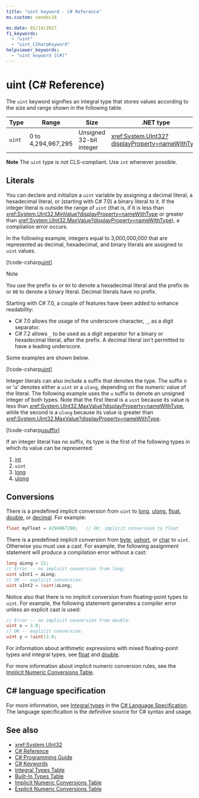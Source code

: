 ```yaml
---
title: "uint keyword - C# Reference"
ms.custom: seodec18

ms.date: 03/14/2017
f1_keywords: 
  - "uint"
  - "uint_CSharpKeyword"
helpviewer_keywords: 
  - "uint keyword [C#]"
---
```

# uint (C# Reference)

The `uint` keyword signifies an integral type that stores values according to the size and range shown in the following table.

|Type|Range|Size|.NET type|
|----------|-----------|----------|-------------------------|
|`uint`|0 to 4,294,967,295|Unsigned 32-bit integer|<xref:System.UInt32?displayProperty=nameWithType>|

**Note** The `uint` type is not CLS-compliant. Use `int` whenever possible.

## Literals

You can declare and initialize a `uint` variable by assigning a decimal literal, a hexadecimal literal, or (starting with C# 7.0) a binary literal to it. If the integer literal is outside the range of `uint` (that is, if it is less than <xref:System.UInt32.MinValue?displayProperty=nameWithType> or greater than <xref:System.UInt32.MaxValue?displayProperty=nameWithType>), a compilation error occurs.

In the following example, integers equal to 3,000,000,000 that are represented as decimal, hexadecimal, and binary literals are assigned to `uint` values.

[!code-csharp[uint](~/samples/snippets/csharp/language-reference/keywords/numeric-literals.cs#UInt)]

> [!NOTE]
> You use the prefix `0x` or `0X` to denote a hexadecimal literal and the prefix `0b` or `0B` to denote a binary literal. Decimal literals have no prefix.

Starting with C# 7.0, a couple of features have been added to enhance readability:

- C# 7.0 allows the usage of the underscore character, `_`, as a digit separator.
- C# 7.2 allows `_` to be used as a digit separator for a binary or hexadecimal literal, after the prefix. A decimal literal isn't permitted to have a leading underscore.

Some examples are shown below.

[!code-csharp[uint](~/samples/snippets/csharp/language-reference/keywords/numeric-literals.cs#UIntS)]

Integer literals can also include a suffix that denotes the type. The suffix `U` or 'u' denotes either a `uint` or a `ulong`, depending on the numeric value of the literal. The following example uses the `u` suffix to denote an unsigned integer of both types. Note that the first literal is a `uint` because its value is less than <xref:System.UInt32.MaxValue?displayProperty=nameWithType>, while the second is a `ulong` because its value is greater than <xref:System.UInt32.MaxValue?displayProperty=nameWithType>.

[!code-csharp[usuffix](~/samples/snippets/csharp/language-reference/keywords/numeric-suffixes.cs#1)]

If an integer literal has no suffix, its type is the first of the following types in which its value can be represented:

1. [int](int.md)
2. `uint`
3. [long](long.md)
4. [ulong](ulong.md)

## Conversions

There is a predefined implicit conversion from `uint` to [long](long.md), [ulong](ulong.md), [float](float.md), [double](double.md), or [decimal](decimal.md). For example:

```csharp
float myFloat = 4294967290;   // OK: implicit conversion to float
```

There is a predefined implicit conversion from [byte](byte.md), [ushort](ushort.md), or [char](char.md) to `uint`. Otherwise you must use a cast. For example, the following assignment statement will produce a compilation error without a cast:

```csharp
long aLong = 22;
// Error -- no implicit conversion from long:
uint uInt1 = aLong;
// OK -- explicit conversion:
uint uInt2 = (uint)aLong;
```

Notice also that there is no implicit conversion from floating-point types to `uint`. For example, the following statement generates a compiler error unless an explicit cast is used:

```csharp
// Error -- no implicit conversion from double:
uint x = 3.0;
// OK -- explicit conversion:
uint y = (uint)3.0;
```

For information about arithmetic expressions with mixed floating-point types and integral types, see [float](float.md) and [double](double.md).

For more information about implicit numeric conversion rules, see the [Implicit Numeric Conversions Table](implicit-numeric-conversions-table.md).

## C# language specification

For more information, see [Integral types](~/_csharplang/spec/types.md#integral-types) in the [C# Language Specification](../language-specification/index.md). The language specification is the definitive source for C# syntax and usage.

## See also

- <xref:System.UInt32>
- [C# Reference](../index.md)
- [C# Programming Guide](../../programming-guide/index.md)
- [C# Keywords](index.md)
- [Integral Types Table](integral-types-table.md)
- [Built-In Types Table](built-in-types-table.md)
- [Implicit Numeric Conversions Table](implicit-numeric-conversions-table.md)
- [Explicit Numeric Conversions Table](explicit-numeric-conversions-table.md)